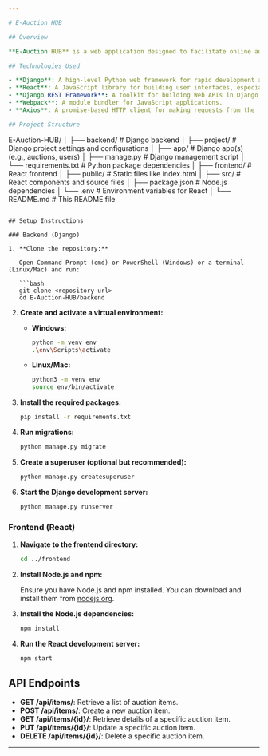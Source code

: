 ```yaml
---

# E-Auction HUB

## Overview

**E-Auction HUB** is a web application designed to facilitate online auctions. It leverages Django for a powerful backend and React for an interactive frontend, providing a seamless user experience for auction management and participation.

## Technologies Used

- **Django**: A high-level Python web framework for rapid development and clean design.
- **React**: A JavaScript library for building user interfaces, especially single-page applications.
- **Django REST Framework**: A toolkit for building Web APIs in Django.
- **Webpack**: A module bundler for JavaScript applications.
- **Axios**: A promise-based HTTP client for making requests from the frontend.

## Project Structure

```
E-Auction-HUB/
│
├── backend/                  # Django backend
│   ├── project/              # Django project settings and configurations
│   ├── app/                  # Django app(s) (e.g., auctions, users)
│   ├── manage.py             # Django management script
│   └── requirements.txt      # Python package dependencies
│
├── frontend/                 # React frontend
│   ├── public/               # Static files like index.html
│   ├── src/                  # React components and source files
│   ├── package.json          # Node.js dependencies
│   └── .env                  # Environment variables for React
│
└── README.md                 # This README file
```

## Setup Instructions

### Backend (Django)

1. **Clone the repository:**

   Open Command Prompt (cmd) or PowerShell (Windows) or a terminal (Linux/Mac) and run:

   ```bash
   git clone <repository-url>
   cd E-Auction-HUB/backend
   ```

2. **Create and activate a virtual environment:**

   - **Windows:**

     ```bash
     python -m venv env
     .\env\Scripts\activate
     ```

   - **Linux/Mac:**

     ```bash
     python3 -m venv env
     source env/bin/activate
     ```

3. **Install the required packages:**

   ```bash
   pip install -r requirements.txt
   ```

4. **Run migrations:**

   ```bash
   python manage.py migrate
   ```

5. **Create a superuser (optional but recommended):**

   ```bash
   python manage.py createsuperuser
   ```

6. **Start the Django development server:**

   ```bash
   python manage.py runserver
   ```

### Frontend (React)

1. **Navigate to the frontend directory:**

   ```bash
   cd ../frontend
   ```

2. **Install Node.js and npm:**

   Ensure you have Node.js and npm installed. You can download and install them from [nodejs.org](https://nodejs.org/).

3. **Install the Node.js dependencies:**

   ```bash
   npm install
   ```

4. **Run the React development server:**

   ```bash
   npm start
   ```

## API Endpoints

- **GET /api/items/**: Retrieve a list of auction items.
- **POST /api/items/**: Create a new auction item.
- **GET /api/items/{id}/**: Retrieve details of a specific auction item.
- **PUT /api/items/{id}/**: Update a specific auction item.
- **DELETE /api/items/{id}/**: Delete a specific auction item.

---
```

